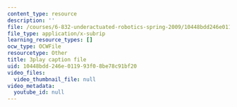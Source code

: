 ```yaml
---
content_type: resource
description: ''
file: /courses/6-832-underactuated-robotics-spring-2009/10448bdd246e011993f08be78c91bf20_-fCLJ1pGht4.srt
file_type: application/x-subrip
learning_resource_types: []
ocw_type: OCWFile
resourcetype: Other
title: 3play caption file
uid: 10448bdd-246e-0119-93f0-8be78c91bf20
video_files:
  video_thumbnail_file: null
video_metadata:
  youtube_id: null
---
```

